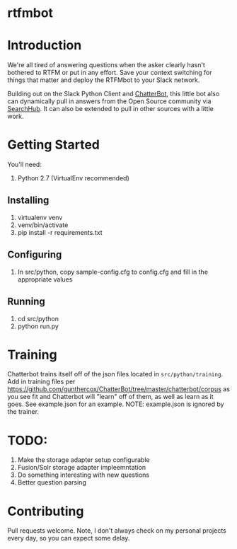# rtfmbot

# Introduction

We're all tired of answering questions when the asker clearly hasn't bothered to RTFM or put in any effort.  Save your context switching for things that matter and deploy
the RTFMbot to your Slack network.

Building out on the Slack Python Client and [ChatterBot](https://github.com/gunthercox/ChatterBot), this little bot also can dynamically pull in answers from the Open Source community via
[SearchHub](http://searchhub.lucidworks.com).  It can also be extended to pull in other sources with a little work.

# Getting Started

You'll need:

1. Python 2.7 (VirtualEnv recommended)

 
## Installing
 
1. virtualenv venv
1. venv/bin/activate
1. pip install -r requirements.txt

## Configuring

1. In src/python, copy sample-config.cfg to config.cfg and fill in the appropriate values

## Running

1. cd src/python
1. python run.py


# Training

Chatterbot trains itself off of the json files located in ```src/python/training```.  Add in training files per https://github.com/gunthercox/ChatterBot/tree/master/chatterbot/corpus
as you see fit and Chatterbot will "learn" off of them, as well as learn as it goes.  See example.json for an example. 
NOTE: example.json is ignored by the trainer.


# TODO:

1. Make the storage adapter setup configurable
1. Fusion/Solr storage adapter impleemntation
1. Do something interesting with new questions
1. Better question parsing

# Contributing

Pull requests welcome.  Note, I don't always check on my personal projects every day, so you can expect some delay.
